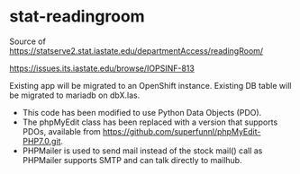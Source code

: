 # stat-readingroom
Source of https://statserve2.stat.iastate.edu/departmentAccess/readingRoom/

https://issues.its.iastate.edu/browse/IOPSINF-813

Existing app will be migrated to an OpenShift instance.
Existing DB table will be migrated to mariadb on dbX.las.

* This code has been modified to use Python Data Objects (PDO).
* The phpMyEdit class has been replaced with a version that supports PDOs, available from https://github.com/superfunnl/phpMyEdit-PHP7.0.git.
* PHPMailer is used to send mail instead of the stock mail() call as PHPMailer supports SMTP and can talk directly to mailhub.
